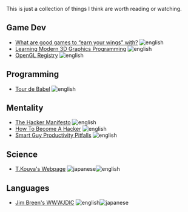 This is just a collection of things I think are worth reading or watching.

Game Dev
--------
* [What are good games to “earn your wings” with?](http://gamedev.stackexchange.com/questions/854/what-are-good-games-to-earn-your-wings-with) ![english](http://flags.shyxormz.net/us.gif)
* [Learning Modern 3D Graphics Programming](http://www.arcsynthesis.org/gltut/) ![english](http://flags.shyxormz.net/us.gif)
* [OpenGL Registry](http://www.opengl.org/registry/) ![english](http://flags.shyxormz.net/us.gif)


Programming
-----------
* [Tour de Babel](http://sites.google.com/site/steveyegge2/tour-de-babel) ![english](http://flags.shyxormz.net/us.gif)


Mentality
---------
* [The Hacker Manifesto](http://www.mithral.com/~beberg/manifesto.html) ![english](http://flags.shyxormz.net/us.gif)
* [How To Become A Hacker](http://www.catb.org/~esr/faqs/hacker-howto.html) ![english](http://flags.shyxormz.net/us.gif)
* [Smart Guy Productivity Pitfalls](http://bookofhook.blogspot.de/2013/03/smart-guy-productivity-pitfalls.html) ![english](http://flags.shyxormz.net/us.gif)


Science
-------
* [T.Kouya's Webpage](http://na-inet.jp/index.html) ![japanese](http://flags.shyxormz.net/jp.gif)![english](http://flags.shyxormz.net/us.gif)


Languages
---------
* [Jim Breen's WWWJDIC](http://www.csse.monash.edu.au/~jwb/cgi-bin/wwwjdic.cgi) ![english](http://flags.shyxormz.net/jp.gif)![japanese](http://flags.shyxormz.net/us.gif)
